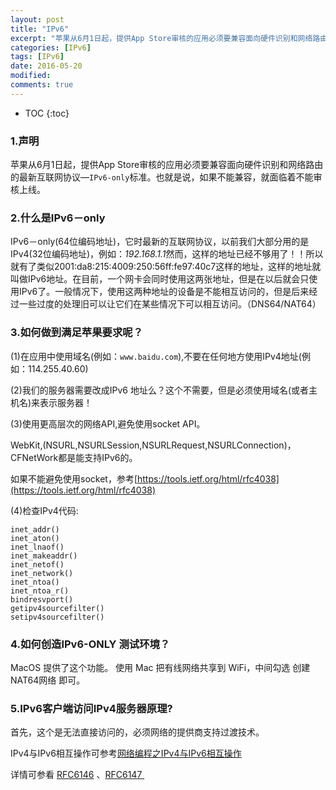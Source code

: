 ```yaml
---
layout: post
title: "IPv6"
excerpt: "苹果从6月1日起，提供App Store审核的应用必须要兼容面向硬件识别和网络路由的最新互联网协议—IPv6-only标准。也就是说，如果不能兼容，就面临着不能审核上线"
categories: [IPv6]
tags: [IPv6]
date: 2016-05-20 
modified: 
comments: true
---
```


* TOC
{:toc}

### 1.声明

苹果从6月1日起，提供App Store审核的应用必须要兼容面向硬件识别和网络路由的最新互联网协议—`IPv6-only`标准。也就是说，如果不能兼容，就面临着不能审核上线。

### 2.什么是IPv6－only

IPv6－only(64位编码地址)，它时最新的互联网协议，以前我们大部分用的是IPv4(32位编码地址)，例如：*192.168.1.1*然而，这样的地址已经不够用了！！所以就有了类似2001:da8:215:4009:250:56ff:fe97:40c7这样的地址，这样的地址就叫做IPv6地址。在目前，一个网卡会同时使用这两张地址，但是在以后就会只使用IPv6了。一般情况下，使用这两种地址的设备是不能相互访问的，但是后来经过一些过度的处理旧可以让它们在某些情况下可以相互访问。（DNS64/NAT64）

### 3.如何做到满足苹果要求呢？

(1)在应用中使用域名(例如：`www.baidu.com`),不要在任何地方使用IPv4地址(例如：114.255.40.60)

(2)我们的服务器需要改成IPv6 地址么？这个不需要，但是必须使用域名(或者主机名)来表示服务器！

(3)使用更高层次的网络API,避免使用socket API。

WebKit,(NSURL,NSURLSession,NSURLRequest,NSURLConnection)，CFNetWork都是能支持IPv6的。

如果不能避免使用socket，参考[https://tools.ietf.org/html/rfc4038](https://tools.ietf.org/html/rfc4038)

(4)检查IPv4代码:

```
inet_addr()
inet_aton()
inet_lnaof()
inet_makeaddr()
inet_netof()
inet_network()
inet_ntoa()
inet_ntoa_r()
bindresvport()
getipv4sourcefilter()
setipv4sourcefilter()
```

### 4.如何创造IPv6-ONLY 测试环境？

MacOS 提供了这个功能。 使用 Mac 把有线网络共享到 WiFi，中间勾选 创建NAT64网络 即可。

### 5.IPv6客户端访问IPv4服务器原理?

首先，这个是无法直接访问的，必须网络的提供商支持过渡技术。

IPv4与IPv6相互操作可参考[网络编程之IPv4与IPv6相互操作](http://network.51cto.com/art/201412/460320.htm)

详情可参看 [RFC6146](https://datatracker.ietf.org/doc/rfc6146/) 、[RFC6147 ](https://datatracker.ietf.org/doc/RFC6147/)

 